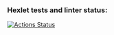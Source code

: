 ### Hexlet tests and linter status:
[![Actions Status](https://github.com/Semyon1101o/frontend-project-46/actions/workflows/hexlet-check.yml/badge.svg)](https://github.com/Semyon1101o/frontend-project-46/actions)